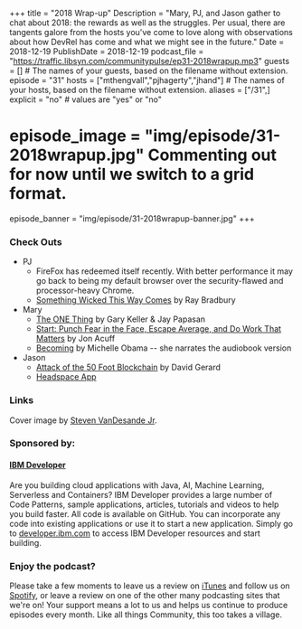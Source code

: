 +++
title = "2018 Wrap-up"
Description = "Mary, PJ, and Jason gather to chat about 2018: the rewards as well as the struggles. Per usual, there are tangents galore from the hosts you've come to love along with observations about how DevRel has come and what we might see in the future."
Date = 2018-12-19
PublishDate = 2018-12-19
podcast_file = "https://traffic.libsyn.com/communitypulse/ep31-2018wrapup.mp3"
guests = [] # The names of your guests, based on the filename without extension.
episode = "31"
hosts = ["mthengvall","pjhagerty","jhand"] # The names of your hosts, based on the filename without extension.
aliases = ["/31",]
explicit = "no" # values are "yes" or "no"
# episode_image = "img/episode/31-2018wrapup.jpg" Commenting out for now until we switch to a grid format.
episode_banner = "img/episode/31-2018wrapup-banner.jpg"
+++
### Check Outs

* PJ
  * FireFox has redeemed itself recently. With better performance it may go back to being my default browser over the security-flawed and processor-heavy Chrome.
  * [Something Wicked This Way Comes](https://amzn.to/2R5s08a) by Ray Bradbury
* Mary
  * [The ONE Thing](https://amzn.to/2R9SJQP) by Gary Keller & Jay Papasan
  * [Start: Punch Fear in the Face, Escape Average, and Do Work That Matters](https://amzn.to/2BxLRTB) by Jon Acuff
  * [Becoming](https://www.amazon.com/Becoming/dp/B07B3JQZCL/ref=sr_1_1_twi_audd_3?s=books&ie=UTF8&qid=1545266513&sr=1-1&keywords=becoming+michelle+obama) by Michelle Obama -- she narrates the audiobook version
* Jason
  * [Attack of the 50 Foot Blockchain](https://amzn.to/2LqgUoW) by David Gerard
  * [Headspace App](https://www.headspace.com/headspace-meditation-app)

### Links
Cover image by [Steven VanDesande Jr](https://unsplash.com/@swviiphotography).

### Sponsored by:
#### **[IBM Developer](https://developer.ibm.com/)**

Are you building cloud applications with Java, AI, Machine Learning, Serverless and Containers? IBM Developer provides a large number of Code Patterns, sample applications, articles, tutorials and videos to help you build faster. All code is available on GitHub. You can incorporate any code into existing applications or use it to start a new application. Simply go to [developer.ibm.com](https://developer.ibm.com) to access IBM Developer resources and start building.

### Enjoy the podcast?
Please take a few moments to leave us a review on [iTunes](https://itunes.apple.com/us/podcast/community-pulse/id1218368182?mt=2) and follow us on [Spotify](https://open.spotify.com/show/3I7g5WfMSgpWu38zZMjet?si=565TMb81SaWwrJYbAIeOxQ), or leave a review on one of the other many podcasting sites that we're on! Your support means a lot to us and helps us continue to produce episodes every month. Like all things Community, this too takes a village.
